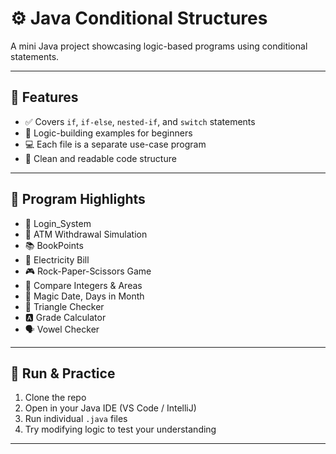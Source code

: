 # ⚙️ Java Conditional Structures

A mini Java project showcasing logic-based programs using conditional statements.

---

## 📌 Features

- ✅ Covers `if`, `if-else`, `nested-if`, and `switch` statements  
- 🧠 Logic-building examples for beginners  
- 💻 Each file is a separate use-case program  
- 📝 Clean and readable code structure  

---

## 📂 Program Highlights

- 🔐 Login_System  
- 🏧 ATM Withdrawal Simulation  
- 📚 BookPoints  
- 🔌 Electricity Bill  
- 🎮 Rock-Paper-Scissors Game  
- 🔢 Compare Integers & Areas  
- 📅 Magic Date, Days in Month  
- 🔺 Triangle Checker  
- 🅰️ Grade Calculator  
- 🗣️ Vowel Checker  

---

## 🚀 Run & Practice

1. Clone the repo  
2. Open in your Java IDE (VS Code / IntelliJ)  
3. Run individual `.java` files  
4. Try modifying logic to test your understanding  

---



